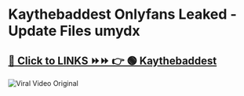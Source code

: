 
 # Kaythebaddest Onlyfans Leaked - Update Files umydx

## <h2><a href="https://clipsfans.com/Kaythebaddest&ref=git">🔗 Click to LINKS ⏩⏩ 👉 🟢 Kaythebaddest </a></h2>

<a href="https://clipsfans.com/Kaythebaddest&ref=git" rel="nofollow" data-target="animated-image.originalLink"><img src="https://i.ibb.co.com/xMMVF88/686577567.gif" alt="Viral Video Original" style="max-width: 100%; display: inline-block;" data-target="animated-image.originalImage"></a>

